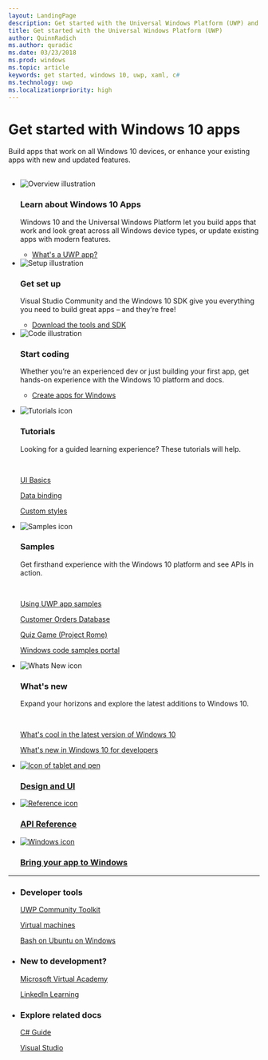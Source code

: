 ```yaml
---
layout: LandingPage
description: Get started with the Universal Windows Platform (UWP) and app development for Windows 10.
title: Get started with the Universal Windows Platform (UWP)
author: QuinnRadich
ms.author: quradic
ms.date: 03/23/2018
ms.prod: windows
ms.topic: article
keywords: get started, windows 10, uwp, xaml, c#
ms.technology: uwp
ms.localizationpriority: high
---
```


# Get started with Windows 10 apps 
 
Build apps that work on all Windows 10 devices, or enhance your existing apps with new and updated features.  
<br>
<ul id="cardtypes-K" class="cardsK panelContent">
    <li>
        <div class="cardSize">
            <div class="cardPadding">
                <div class="card">
                    <div class="cardImageOuter">
                        <div class="cardImage bgdAccent1">
                            <img src="/media/illustrations/biztalk-developer-documentation-1.svg" alt="Overview illustration" data-linktype="external" class="x-hidden-focus">
                        </div>
                    </div>
                    <div class="cardText">
                        <h3>Learn about Windows 10 Apps</h3>
                        <p>Windows 10 and the Universal Windows Platform let you build apps that work and look great across all Windows device types, or update existing apps with modern features.</p>
                        <ul>
                          <li><a href="//docs.microsoft.com/windows/uwp/get-started/universal-application-platform-guide">What's a UWP app?</a></li>
                        </ul>
                    </div>
                </div>
            </div>
        </div>
    </li>
    <li>
        <div class="cardSize">
            <div class="cardPadding">
                <div class="card">
                    <div class="cardImageOuter">
                        <div class="cardImage bgdAccent1">
                            <img src="/media/illustrations/biztalk-host-integration-install-configure.svg" alt="Setup illustration" data-linktype="external" class="x-hidden-focus">
                        </div>
                    </div>
                    <div class="cardText">
                    <h3>Get set up</h3>
                    <p>Visual Studio Community and the Windows 10 SDK give you everything you need to build great apps – and they’re free!</p>
                    <ul>
                        <li><a href="//docs.microsoft.com/windows/uwp/get-started/get-set-up">Download the tools and SDK</a></li>
                    </ul>
                  </div>
                </div>
            </div>
        </div>
    </li>
    <li>
        <div class="cardSize">
            <div class="cardPadding">
                <div class="card">
                    <div class="cardImageOuter">
                        <div class="cardImage bgdAccent1">
                            <img src="/media/illustrations/team-services-dev-ops-test.svg" alt="Code illustration" data-linktype="external" class="x-hidden-focus">
                        </div>
                    </div>
                    <div class="cardText">
                        <h3>Start coding</h3>
                        <p>Whether you’re an experienced dev or just building your first app, get hands-on experience with the Windows 10 platform and docs.</p>
                        <ul>
                            <li><a href="//docs.microsoft.com/windows/uwp/get-started/create-uwp-apps">Create apps for Windows</a></li>
                        </ul>
                    </div>
                </div>
            </div>
        </div>
    </li>
</ul>

<ul class="panelContent cardsF">
  <li>
    <div class="cardSize">
        <div class="cardPadding">
            <div class="card">
                <div class="cardImageOuter">
                    <div class="cardImage">
                        <img src="/media/common/i_tasks.svg" alt="Tutorials icon"/>
                    </div>
                </div>
                <div class="cardText">
                    <h3>Tutorials</h3>
                    <p>Looking for a guided learning experience? These tutorials will help.</p>
                    <br>
                    <p><a href="//docs.microsoft.com/windows/uwp/design/basics/xaml-basics-ui">UI Basics</a></p>
                    <p><a href="//docs.microsoft.com/windows/uwp/data-binding/xaml-basics-data-binding">Data binding</a></p>
                    <p><a href="//docs.microsoft.com/windows/uwp/design/controls-and-patterns/xaml-basics-style">Custom styles</a></p>
                </div>
            </div>
        </div>
    </div>
  </li>
  <li>
    <div class="cardSize">
        <div class="cardPadding">
            <div class="card">
                <div class="cardImageOuter">
                    <div class="cardImage">
                        <img src="/media/common/i_code-samples.svg" alt="Samples icon"/>
                    </div>
                </div>
                <div class="cardText">
                    <h3>Samples</h3>
                    <p>Get firsthand experience with the Windows 10 platform and see APIs in action.</p>
                    <br>
                    <p><a href="//docs.microsoft.com/windows/uwp/get-started/get-uwp-app-samples">Using UWP app samples</a></p>
                    <p><a href="//github.com/Microsoft/Windows-appsample-customers-orders-database">Customer Orders Database</a></p>
                    <p><a href="//github.com/Microsoft/Windows-appsample-remote-system-sessions">Quiz Game (Project Rome)</a></p>
                    <p><a href="//developer.microsoft.com/windows/samples">Windows code samples portal</a></p>
                </div>
            </div>
        </div>
    </div>
  </li>
  <li>
    <div class="cardSize">
        <div class="cardPadding">
            <div class="card">
                <div class="cardImageOuter">
                    <div class="cardImage">
                        <img src="/media/common/i_whats-new.svg" alt="Whats New icon"/>
                    </div>
                </div>
                <div class="cardText">
                    <h3>What's new</h3>
                    <p>Expand your horizons and explore the latest additions to Windows 10.</p>
                    <br>
                    <p><a href="//developer.microsoft.com/windows/windows-10-for-developers">What's cool in the latest version of Windows 10</a></p>
                    <p><a href="//docs.microsoft.com/windows/uwp/whats-new/windows-10-version-latest">What's new in Windows 10 for developers</a></p>
                </div>
            </div>
        </div>
    </div>
  </li>
</ul>


<div class="container">
    <ul class="cardsY panelContent featuredContent">
       <li>
            <a href="//developer.microsoft.com/windows/apps/design">
                <div class="cardSize">
                    <div class="cardPadding">
                        <div class="card">
                            <div class="cardImageOuter">
                                <div class="cardImage">
                                    <img data-hoverimage="/media/common/i_digital-art.svg" src="/media/common/i_digital-art.svg" alt="Icon of tablet and pen" />
                                </div>
                            </div>
                            <div class="cardText">
                                <h3>Design and UI</h3>
                            </div>
                        </div>
                    </div>
                </div>
            </a>
        </li>
        <li>
            <a href="//docs.microsoft.com/uwp/">
                <div class="cardSize">
                    <div class="cardPadding">
                        <div class="card">
                            <div class="cardImageOuter">
                                <div class="cardImage">
                                    <img data-hoverimage="/media/common/i_api.svg" src="/media/common/i_api-reference.svg" alt="Reference icon" />
                                </div>
                            </div>
                            <div class="cardText">
                                <h3>API Reference</h3>
                            </div>
                        </div>
                    </div>
                </div>
            </a>
        </li>
        <li>
            <a href="//developer.microsoft.com/windows/bridges">
                <div class="cardSize">
                    <div class="cardPadding">
                        <div class="card">
                            <div class="cardImageOuter">
                                <div class="cardImage">
                                    <img data-hoverimage="/media/hubs/windows/win_try-windows.svg" src="/media/hubs/windows/win_try-windows.png" alt="Windows icon" />
                                </div>
                            </div>
                            <div class="cardText">
                                <h3>Bring your app to Windows</h3>
                            </div>
                        </div>
                    </div>
                </div>
            </a>
        </li>
    </ul>
</div>

---

<ul class="panelContent cardsW">
    <li>
        <div class="cardSize">
            <div class="cardPadding">
                <div class="card">
                    <div class="cardText">
                        <h3>Developer tools</h3>
                        <p><a href="//docs.microsoft.com/windows/uwpcommunitytoolkit/">UWP Community Toolkit</a></p>
                        <p><a href="//developer.microsoft.com/windows/downloads/virtual-machines">Virtual machines</a></p>
                        <p><a href="//docs.microsoft.com/windows/wsl/about">Bash on Ubuntu on Windows</a></p>
                        </div>
                    </div>
                </div>
            </div>
    </li>
    <li>
        <div class="cardSize">
            <div class="cardPadding">
                <div class="card">
                    <div class="cardText">
                        <h3>New to development?</h3>
                        <p><a href="//mva.microsoft.com/training-topics/c-app-development">Microsoft Virtual Academy</a></p>
                        <p><a href="//www.linkedin.com/learning/learning-universal-windows-app-development/welcome">LinkedIn Learning</a></p>
                        </div>
                    </div>
                </div>
            </div>
    </li>
    <li>
        <div class="cardSize">
            <div class="cardPadding">
                <div class="card">
                    <div class="cardText">
                        <h3>Explore related docs</h3>
                        <p><a href="//docs.microsoft.com/dotnet/csharp/index">C# Guide</a></p>
                        <p><a href="//docs.microsoft.com/visualstudio/ide/">Visual Studio</a></p>
                    </div>
                </div>
            </div>
        </div>
    </li>
</ul>